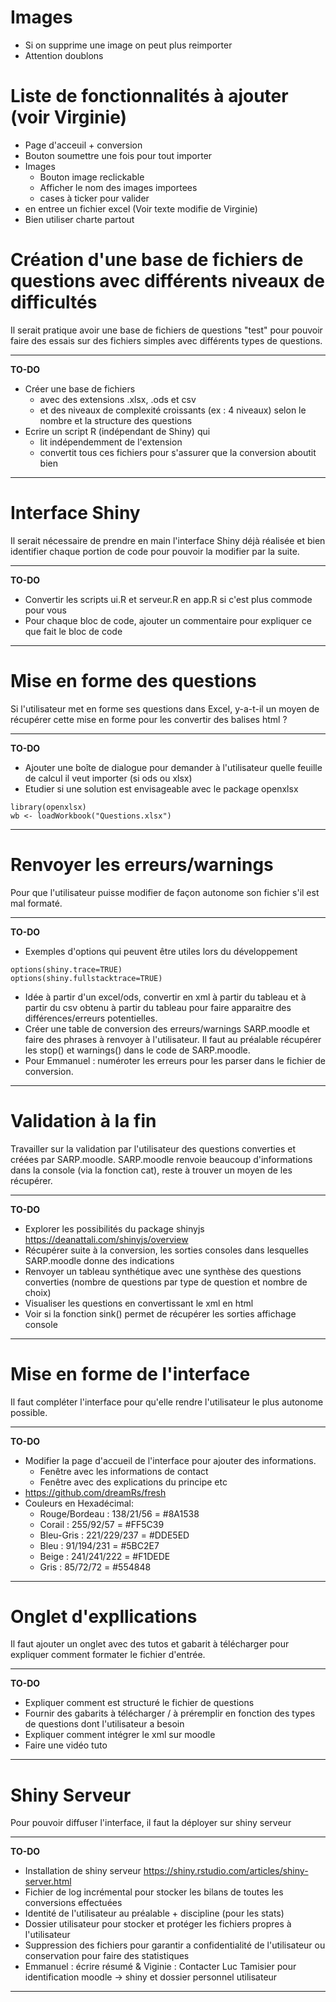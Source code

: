 <!-- ----------------------------------------------------------------------------------------------------------------------------------------------------------------------------------------------------------------------------------------------------------------------------------- -->

# Images

- Si on supprime une image on peut plus reimporter
- Attention doublons


<!-- ----------------------------------------------------------------------------------------------------------------------------------------------------------------------------------------------------------------------------------------------------------------------------------- -->


# Liste de fonctionnalités à ajouter (voir Virginie)

- Page d'acceuil + conversion
- Bouton soumettre une fois pour tout importer
- Images
  - Bouton image reclickable 
  - Afficher le nom des images importees
  - cases à ticker pour valider
- en entree un fichier excel 
  (Voir texte modifie de Virginie)
- Bien utiliser charte partout 

<!-- ----------------------------------------------------------------------------------------------------------------------------------------------------------------------------------------------------------------------------------------------------------------------------------- -->

# Création d'une base de fichiers de questions avec différents niveaux de difficultés

Il serait pratique avoir une base de fichiers de questions "test" pour pouvoir faire des essais sur des fichiers simples avec différents types de questions.

---

**TO-DO**

- Créer une base de fichiers 
  - avec des extensions .xlsx, .ods et csv
  - et des niveaux de complexité croissants (ex : 4 niveaux) selon le nombre et la structure des questions
- Ecrire un script R (indépendant de Shiny) qui
  - lit indépendemment de l'extension
  - convertit tous ces fichiers pour s'assurer que la conversion aboutit bien

---


<!-- ----------------------------------------------------------------------------------------------------------------------------------------------------------------------------------------------------------------------------------------------------------------------------------- -->


# Interface Shiny

Il serait nécessaire de prendre en main l'interface Shiny déjà réalisée et bien identifier chaque portion de code pour pouvoir la modifier par la suite.

---

**TO-DO**

- Convertir les scripts ui.R et serveur.R en app.R si c'est plus commode pour vous
- Pour chaque bloc de code, ajouter un commentaire pour expliquer ce que fait le bloc de code

---

<!-- ----------------------------------------------------------------------------------------------------------------------------------------------------------------------------------------------------------------------------------------------------------------------------------- -->


# Mise en forme des questions

Si l'utilisateur met en forme ses questions dans Excel, y-a-t-il un moyen de récupérer cette mise en forme pour les convertir des balises html ?

---

**TO-DO**

- Ajouter une boîte de dialogue pour demander à l'utilisateur quelle feuille de calcul il veut importer (si ods ou xlsx)
- Etudier si une solution est envisageable avec le package openxlsx
```{r, echo=TRUE, eval = FALSE}
library(openxlsx)
wb <- loadWorkbook("Questions.xlsx")
```


---


<!-- ----------------------------------------------------------------------------------------------------------------------------------------------------------------------------------------------------------------------------------------------------------------------------------- -->

# Renvoyer les erreurs/warnings

Pour que l'utilisateur puisse modifier de façon autonome son fichier s'il est mal formaté.

---
**TO-DO**

- Exemples d'options qui peuvent être utiles lors du développement
```{r, echo=TRUE, eval = FALSE}
options(shiny.trace=TRUE)
options(shiny.fullstacktrace=TRUE)
```
- Idée à partir d'un excel/ods, convertir en xml à partir du tableau et à partir du csv obtenu à partir du tableau pour faire apparaitre des différences/erreurs potentielles.
- Créer une table de conversion des erreurs/warnings SARP.moodle et faire des phrases à renvoyer à l'utilisateur. Il faut au préalable récupérer les stop() et warnings() dans le code de SARP.moodle.
- Pour Emmanuel : numéroter les erreurs pour les parser dans le fichier de conversion.
 
---

<!-- ----------------------------------------------------------------------------------------------------------------------------------------------------------------------------------------------------------------------------------------------------------------------------------- -->


# Validation à la fin

Travailler sur la validation par l'utilisateur des questions converties et créées par SARP.moodle. 
SARP.moodle renvoie beaucoup d'informations dans la console (via la fonction cat), reste à trouver un moyen de les récupérer.

---

**TO-DO**

- Explorer les possibilités du package shinyjs
https://deanattali.com/shinyjs/overview
- Récupérer suite à la conversion, les sorties consoles dans lesquelles SARP.moodle donne des indications
- Renvoyer un tableau synthétique avec une synthèse des questions converties (nombre de questions par type de question et nombre de choix)
- Visualiser les questions en convertissant le xml en html
- Voir si la fonction sink() permet de récupérer les sorties affichage console
---


<!-- ----------------------------------------------------------------------------------------------------------------------------------------------------------------------------------------------------------------------------------------------------------------------------------- -->


# Mise en forme de l'interface

Il faut compléter l'interface pour qu'elle rendre l'utilisateur le plus autonome possible.

---

**TO-DO**

- Modifier la page d'accueil de l'interface pour ajouter des informations.
  - Fenêtre avec les informations de contact
  - Fenêtre avec des explications du principe etc
- https://github.com/dreamRs/fresh
- Couleurs en Hexadécimal: 
  - Rouge/Bordeau : 138/21/56 = #8A1538
  - Corail : 255/92/57 = #FF5C39
  - Bleu-Gris : 221/229/237 = #DDE5ED
  - Bleu : 91/194/231 = #5BC2E7
  - Beige : 241/241/222 = #F1DEDE
  - Gris : 85/72/72 = #554848
                           

---

<!-- ----------------------------------------------------------------------------------------------------------------------------------------------------------------------------------------------------------------------------------------------------------------------------------- -->


# Onglet d'expllications

Il faut ajouter un onglet avec des tutos et gabarit à télécharger pour expliquer comment formater le fichier d'entrée.

---

**TO-DO**

- Expliquer comment est structuré le fichier de questions 
- Fournir des gabarits à télécharger / à préremplir en fonction des types de questions dont l'utilisateur a besoin
- Expliquer comment intégrer le xml sur moodle
- Faire une vidéo tuto


---

<!-- ----------------------------------------------------------------------------------------------------------------------------------------------------------------------------------------------------------------------------------------------------------------------------------- -->


# Shiny Serveur

Pour pouvoir diffuser l'interface, il faut la déployer sur shiny serveur

---

**TO-DO**
- Installation de shiny serveur
https://shiny.rstudio.com/articles/shiny-server.html
- Fichier de log incrémental pour stocker les bilans de toutes les conversions effectuées
- Identité de l'utilisateur au préalable + discipline (pour les stats)
- Dossier utilisateur pour stocker et protéger les fichiers propres à l'utilisateur 
- Suppression des fichiers pour garantir a confidentialité de l'utilisateur ou conservation pour faire des statistiques
- Emmanuel : écrire résumé & Viginie : Contacter Luc Tamisier pour identification moodle -> shiny et dossier personnel utilisateur 
---
